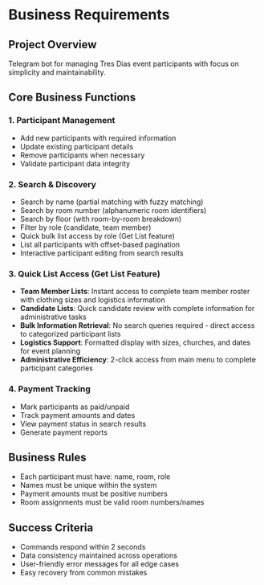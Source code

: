 # Business Requirements

## Project Overview
Telegram bot for managing Tres Dias event participants with focus on simplicity and maintainability.

## Core Business Functions

### 1. Participant Management
- Add new participants with required information
- Update existing participant details
- Remove participants when necessary
- Validate participant data integrity

### 2. Search & Discovery
- Search by name (partial matching with fuzzy matching)
- Search by room number (alphanumeric room identifiers)
- Search by floor (with room-by-room breakdown)
- Filter by role (candidate, team member)
- Quick bulk list access by role (Get List feature)
- List all participants with offset-based pagination
- Interactive participant editing from search results

### 3. Quick List Access (Get List Feature)
- **Team Member Lists**: Instant access to complete team member roster with clothing sizes and logistics information
- **Candidate Lists**: Quick candidate review with complete information for administrative tasks
- **Bulk Information Retrieval**: No search queries required - direct access to categorized participant lists
- **Logistics Support**: Formatted display with sizes, churches, and dates for event planning
- **Administrative Efficiency**: 2-click access from main menu to complete participant categories

### 4. Payment Tracking
- Mark participants as paid/unpaid
- Track payment amounts and dates
- View payment status in search results
- Generate payment reports

## Business Rules
- Each participant must have: name, room, role
- Names must be unique within the system
- Payment amounts must be positive numbers
- Room assignments must be valid room numbers/names

## Success Criteria
- Commands respond within 2 seconds
- Data consistency maintained across operations
- User-friendly error messages for all edge cases
- Easy recovery from common mistakes